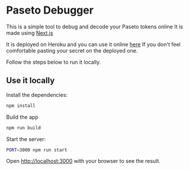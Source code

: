 # Paseto Debugger
This is a simple tool to debug and decode your Paseto tokens online
It is made using [Next.js](https://nextjs.org/)

It is deployed on Heroku and you can use it online [here](https://paseto-debugger.herokuapp.com/)
If you don't feel comfortable pasting your secret on the deployed one.

Follow the steps below to run it locally.

## Use it locally

Install the dependencies:
```bash
npm install
```

Build the app
```bash
npm run build
```

Start the server:

```bash
PORT=3000 npm run start
```

Open [http://localhost:3000](http://localhost:3000) with your browser to see the result.
